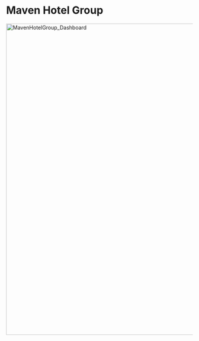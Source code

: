 # Maven Hotel Group

<img width="840" alt="MavenHotelGroup_Dashboard" src="https://github.com/chanronnie/MavenHotelGroup_ExcelDashboard/assets/121308347/1fa80789-87d5-4037-b6d2-2a5c1700e020">
